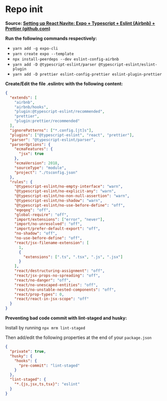 # Repo init

**Source: [Setting up React Navite: Expo + Typescript + Eslint (Airbnb) + Prettier (github.com)](https://gist.github.com/yovany-lg/104ed47e74d1ba64f68d79a3e5f76e91)**

**Run the following commands respectively:**

* `yarn add -g expo-cli`
* `yarn create expo --template`
* `npx install-peerdeps --dev eslint-config-airbnb`
* `yarn add -D @typescript-eslint/parser @typescript-eslint/eslint-plugin`
* `yarn add -D prettier eslint-config-prettier eslint-plugin-prettier`

**Create/Edit the file .eslintrc with the following content:**

```json
{
  "extends": [
    "airbnb",
    "airbnb/hooks",
    "plugin:@typescript-eslint/recommended",
    "prettier",
    "plugin:prettier/recommended"
  ],
  "ignorePatterns": ["*.config.[jt]s"],
  "plugins": ["@typescript-eslint", "react", "prettier"],
  "parser": "@typescript-eslint/parser",
  "parserOptions": {
    "ecmaFeatures": {
      "jsx": true
    },
    "ecmaVersion": 2018,
    "sourceType": "module",
    "project": "./tsconfig.json"
  },
  "rules": {
    "@typescript-eslint/no-empty-interface": "warn",
    "@typescript-eslint/no-explicit-any": "warn",
    "@typescript-eslint/no-non-null-assertion": "warn",
    "@typescript-eslint/no-shadow": "warn",
    "@typescript-eslint/no-use-before-define": "off",
    "eqeqeq": "off",
    "global-require": "off",
    "import/extensions": ["error", "never"],
    "import/no-unresolved": "off",
    "import/prefer-default-export": "off",
    "no-shadow": "off",
    "no-use-before-define": "off",
    "react/jsx-filename-extension": [
      1,
      {
        "extensions": [".ts", ".tsx", ".js", ".jsx"]
      }
    ],
    "react/destructuring-assignment": "off",
    "react/jsx-props-no-spreading": "off",
    "react/no-danger": "off",
    "react/no-unescaped-entities": "off",
    "react/no-unstable-nested-components": "off",
    "react/prop-types": 0,
    "react/react-in-jsx-scope": "off"
  }
}
```

**Preventing bad code commit with lint-staged and husky:**

Install by running `npx mrm lint-staged`

Then add/edit the following properties at the end of your `package.json`

```json
{
  "private": true,
  "husky": {
    "hooks": {
      "pre-commit": "lint-staged"
    }
  },
  "lint-staged": {
    "*.{js,jsx,ts,tsx}": "eslint"
  }
}
```
